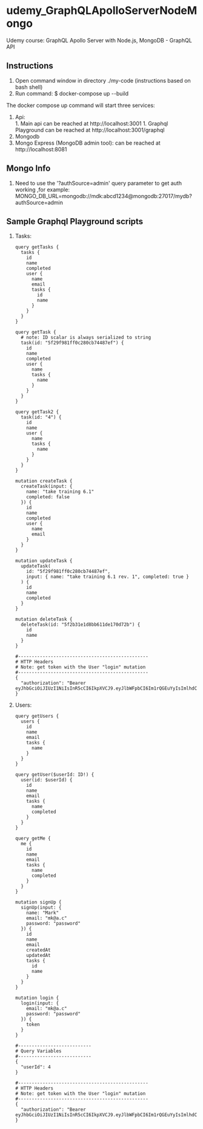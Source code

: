 # udemy_GraphQLApolloServerNodeMongo
Udemy course: GraphQL Apollo Server with Node.js, MongoDB - GraphQL API

## Instructions
1. Open command window in directory ./my-code (instructions based on bash shell)
1. Run command: $ docker-compose up --build

The docker compose up command will start three services:  
  1. Api:   
    1. Main api can be reached at http://localhost:3001
    1. Graphql Playground can be reached at http://localhost:3001/graphql
  1. Mongodb
  1. Mongo Express (MongoDB admin tool): can be reached at http://localhost:8081

## Mongo Info
1. Need to use the '?authSource=admin' query parameter to get auth working ,for example: MONGO_DB_URL=mongodb://mdk:abcd1234@mongodb:27017/mydb?authSource=admin


## Sample Graphql Playground scripts
1. Tasks:
    ```gql
    query getTasks {
      tasks {
        id
        name
        completed
        user {
          name
          email
          tasks {
            id
            name
          }
        }
      }  
    }

    query getTask {
      # note: ID scalar is always serialized to string
      task(id: "5f29f981ff0c280cb74487ef") {
        id
        name
        completed
        user {
          name
          tasks {
            name
          }
        }
      }  
    }

    query getTask2 {
      task(id: "4") {
        id
        name
        user {
          name
          tasks {
            name
          }
        }
      }  
    }

    mutation createTask {
      createTask(input: {
        name: "take training 6.1"
        completed: false
      }) {
        id
        name
        completed
        user {
          name
          email
        }
      }
    }

    mutation updateTask {
      updateTask(
        id: "5f29f981ff0c280cb74487ef", 
        input: { name: "take training 6.1 rev. 1", completed: true }
      ) {
        id
        name
        completed
      }
    }

    mutation deleteTask {
      deleteTask(id: "5f2b31e1d8bb611de170d72b") {
        id
        name
      }
    }
    
    #------------------------------------------------
    # HTTP Headers
    # Note: get token with the User "login" mutation
    #------------------------------------------------
    {
      "authorization": "Bearer eyJhbGciOiJIUzI1NiIsInR5cCI6IkpXVCJ9.eyJlbWFpbCI6Im1rQGEuYyIsImlhdCI6MTU5NjU2NzQzNSwiZXhwIjoxNTk2NjUzODM1fQ.BwfIhctOR6IQe56QbP8ZuEFP5x7MUY8nAtOBZWrH4Aw"
    }
    ```
1. Users:
    ```gql
    query getUsers {
      users {
        id
        name
        email
        tasks {
          name
        }
      }
    }

    query getUser($userId: ID!) {
      user(id: $userId) {
        id
        name
        email
        tasks {
          name
          completed 
        }
      }
    }

    query getMe {
      me {
        id
        name
        email
        tasks {
          name
          completed
        }
      }
    }

    mutation signUp {
      signUp(input: {
        name: "Mark"
        email: "mk@a.c"
        password: "password"
      }) {
        id
        name
        email
        createdAt
        updatedAt
        tasks {
          id
          name
        }
      }
    }

    mutation login {
      login(input: {
        email: "mk@a.c"
        password: "password"
      }) {
        token
      }
    }

    #---------------------------
    # Query Variables
    #---------------------------
    {
      "userId": 4
    }

    #------------------------------------------------
    # HTTP Headers
    # Note: get token with the User "login" mutation
    #------------------------------------------------
    {
      "authorization": "Bearer eyJhbGciOiJIUzI1NiIsInR5cCI6IkpXVCJ9.eyJlbWFpbCI6Im1rQGEuYyIsImlhdCI6MTU5NjU2NzQzNSwiZXhwIjoxNTk2NjUzODM1fQ.BwfIhctOR6IQe56QbP8ZuEFP5x7MUY8nAtOBZWrH4Aw"
    }
    ```